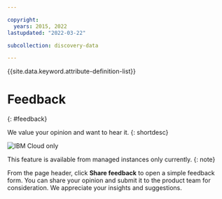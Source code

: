 ```yaml
---

copyright:
  years: 2015, 2022
lastupdated: "2022-03-22"

subcollection: discovery-data

---
```


{{site.data.keyword.attribute-definition-list}}

# Feedback
{: #feedback}

We value your opinion and want to hear it.
{: shortdesc}

![IBM Cloud only](images/ibm-cloud.png)

This feature is available from managed instances only currently.
{: note}

From the page header, click **Share feedback** to open a simple feedback form. You can share your opinion and submit it to the product team for consideration. We appreciate your insights and suggestions.

